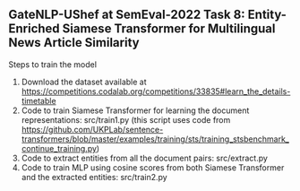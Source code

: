 ## GateNLP-UShef at SemEval-2022 Task 8: Entity-Enriched Siamese Transformer for Multilingual News Article Similarity

Steps to train the model
1. Download the dataset available at https://competitions.codalab.org/competitions/33835#learn_the_details-timetable
2. Code to train Siamese Transformer for learning the document representations: src/train1.py (this script uses code from https://github.com/UKPLab/sentence-transformers/blob/master/examples/training/sts/training_stsbenchmark_continue_training.py)
3. Code to extract entities from all the document pairs: src/extract.py
4. Code to train MLP using cosine scores from both Siamese Transformer and the extracted entities: src/train2.py

